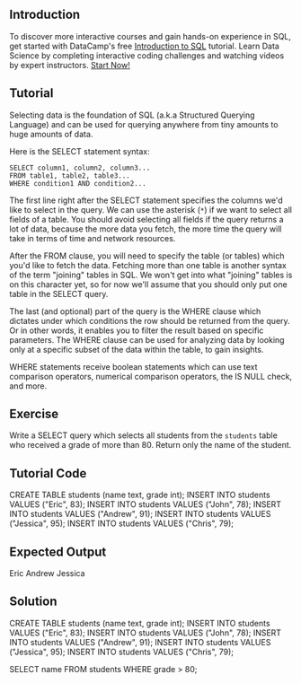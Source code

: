 Introduction
------------

To discover more interactive courses and gain hands-on experience in SQL, get started with DataCamp's free [Introduction to SQL](https://datacamp.pxf.io/5gjDNn) tutorial. Learn Data Science by completing interactive coding challenges and watching videos by expert instructors. [Start Now!](https://datacamp.pxf.io/Kjxv6a)

Tutorial
--------

Selecting data is the foundation of SQL (a.k.a Structured Querying Language) and can be used for querying anywhere from tiny amounts to huge amounts of data.

Here is the SELECT statement syntax:

    SELECT column1, column2, column3...
    FROM table1, table2, table3...
    WHERE condition1 AND condition2...

The first line right after the SELECT statement specifies the columns we'd like to select in the query. We can use the asterisk (`*`) if we want to select
all fields of a table. You should avoid selecting all fields if the query returns a lot of data, because the more data you fetch, the more time
the query will take in terms of time and network resources.

After the FROM clause, you will need to specify the table (or tables) which you'd like to fetch the data. Fetching more than one table is another syntax
of the term "joining" tables in SQL. We won't get into what "joining" tables is on this character yet, so for now we'll assume that you should only
put one table in the SELECT query.

The last (and optional) part of the query is the WHERE clause which dictates under which conditions the row should be returned from the query. Or in other
words, it enables you to filter the result based on specific parameters. The WHERE clause can be used for analyzing data by looking only at a specific
subset of the data within the table, to gain insights.

WHERE statements receive boolean statements which can use text comparison operators, numerical comparison operators, the IS NULL check, and more.

Exercise
--------
Write a SELECT query which selects all students from the `students` table who received a grade of more than 80. Return only the name of the student.


Tutorial Code
-------------

CREATE TABLE students (name text, grade int);
INSERT INTO students VALUES ("Eric", 83);
INSERT INTO students VALUES ("John", 78);
INSERT INTO students VALUES ("Andrew", 91);
INSERT INTO students VALUES ("Jessica", 95);
INSERT INTO students VALUES ("Chris", 79);


Expected Output
---------------
Eric
Andrew
Jessica

Solution
--------
CREATE TABLE students (name text, grade int);
INSERT INTO students VALUES ("Eric", 83);
INSERT INTO students VALUES ("John", 78);
INSERT INTO students VALUES ("Andrew", 91);
INSERT INTO students VALUES ("Jessica", 95);
INSERT INTO students VALUES ("Chris", 79);

SELECT name FROM students WHERE grade > 80;
